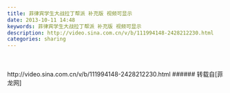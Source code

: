 ```yaml
---
title: 菲律宾学生大战拉丁帮派 补充版 视频可显示
date: 2013-10-11 14:48
keywords: 菲律宾学生大战拉丁帮派 补充版 视频可显示
description: http://video.sina.com.cn/v/b/111994148-2428212230.html
categories: sharing
---
```

<td class="t_f" id="postmessage_62239">

<br/>
<br/>
http://video.sina.com.cn/v/b/111994148-2428212230.html<img alt="" border="0" onclick="" onmouseover="" smilieid="95" src="static/image/smiley/qiubilong/19.gif"/></td>
###### 转载自[菲龙网]